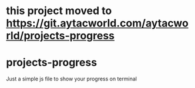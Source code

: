 # this project moved to https://git.aytacworld.com/aytacworld/projects-progress

# projects-progress
Just a simple js file to show your progress on terminal
